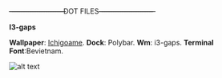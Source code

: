 -̶-̶-̶-̶-̶-̶-̶-̶-̶-̶-̶-̶-̶-̶-̶-̶-̶-̶-̶-̶-̶-̶-̶-̶DOT FILES-̶-̶-̶-̶-̶-̶-̶-̶-̶-̶-̶-̶-̶-̶-̶-̶-̶-̶-̶-̶-̶-̶-̶-̶

**I3-gaps**


**Wallpaper**: [Ichigoame](https://gelbooru.com/index.php?page=post&s=view&id=6195212&tags=ichigoame+).
**Dock**: Polybar.
**Wm**: i3-gaps.
**Terminal Font**:Bevietnam.

![alt text](https://cdn.discordapp.com/attachments/862918880523583498/876800495463829524/ricecomplete.png)




